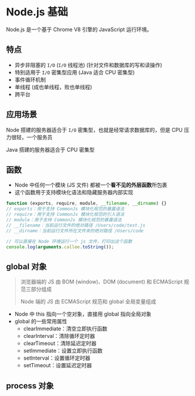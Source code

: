 # Node.js 基础

Node.js 是一个基于 Chrome V8 引擎的 JavaScript 运行环境。

## 特点

* 异步非阻塞的 `I/O` (`I/O` 线程池)  (针对文件和数据库的写和读操作)
* 特别适用于 `I/O` 密集型应用 (Java 适合 CPU 密集型)
* 事件循环机制
* 单线程 (成也单线程，败也单线程)
* 跨平台

## 应用场景

Node 搭建的服务器适合于 `I/O` 密集型，也就是经常请求数据库的，但是 CPU 压力很轻，一个服务员

Java 搭建的服务器适合于 CPU 密集型

## 函数

* Node 中任何一个模块 (JS 文件) 都被一个**看不见的外层函数**所包裹
* 这个函数用于支持模块化语法和隐藏服务器内部实现

```javascript
function (exports, require, module, __filename, __dirname) {}
// exports：用于支持 CommonJs 模块化规范的暴露语法
// require：用于支持 CommonJs 模块化规范的引入语法
// module：用于支持 CommonJs 模块化规范的暴露语法
// __filename：当前运行文件的绝对路径 /Users/code/test.js
// __dirname：当前运行文件所在文件夹的绝对路径 /Users/code

// 可以直接在 Node 环境运行一个 js 文件，打印出这个函数
console.log(arguments.callee.toString());
```

## global 对象

> 浏览器端的 JS 由 BOM (window)、DOM (document) 和 ECMAScript 规范三部分组成
>
> Node 端的 JS 由 ECMAScript 规范和 global 全局变量组成

* Node 中 this 指向一个空对象，直接用 global 指向全局对象
* global 的一些常用属性
  * clearImmediate：清空立即执行函数
  * clearInterval：清除循环定时器
  * clearTimeout：清除延迟定时器
  * setImmediate：设置立即执行函数
  * setInterval：设置循环定时器
  * setTimeout：设置延迟定时器



## process 对象
